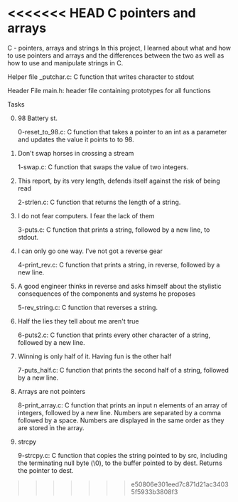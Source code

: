 <<<<<<< HEAD
C pointers and arrays
=======
C - pointers, arrays and strings
In this project, I learned about what and how to use pointers and arrays and the differences between the two as well as how to use and manipulate strings in C.

Helper file 
_putchar.c: C function that writes character to stdout

Header File
main.h: header file containing prototypes for all functions

Tasks


0. 98 Battery st.

    0-reset_to_98.c: C function that takes a pointer to an int as a parameter and updates the value it points to to 98.

1. Don't swap horses in crossing a stream

    1-swap.c: C function that swaps the value of two integers.

2. This report, by its very length, defends itself against the risk of being read

    2-strlen.c: C function that returns the length of a string.

3. I do not fear computers. I fear the lack of them

    3-puts.c: C function that prints a string, followed by a new line, to stdout.

4. I can only go one way. I've not got a reverse gear

    4-print_rev.c: C function that prints a string, in reverse, followed by a new line.

5. A good engineer thinks in reverse and asks himself about the stylistic consequences of the components and systems he proposes

    5-rev_string.c: C function that reverses a string.

6. Half the lies they tell about me aren't true

    6-puts2.c: C function that prints every other character of a string, followed by a new line.

7. Winning is only half of it. Having fun is the other half

    7-puts_half.c: C function that prints the second half of a string, followed by a new line.

8. Arrays are not pointers

    8-print_array.c: C function that prints an input n elements of an array of integers, followed by a new line.
        Numbers are separated by a comma followed by a space.
        Numbers are displayed in the same order as they are stored in the array.

9. strcpy

    9-strcpy.c: C function that copies the string pointed to by src, including the terminating null byte (\0), to the buffer pointed to by dest.
        Returns the pointer to dest.

>>>>>>> e50806e301eed7c871d21ac34035f5933b3808f3
